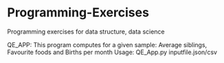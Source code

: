 # Programming-Exercises
Programming exercises for data structure, data science


QE_APP: This program computes for a given sample: Average siblings, Favourite foods and Births per month
Usage: QE_App.py inputfile.json/csv


